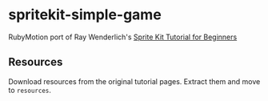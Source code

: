# spritekit-simple-game

RubyMotion port of Ray Wenderlich's [Sprite Kit Tutorial for Beginners](http://www.raywenderlich.com/42699/spritekit-tutorial-for-beginners)

## Resources
Download resources from the original tutorial pages.
Extract them and move to `resources`.

